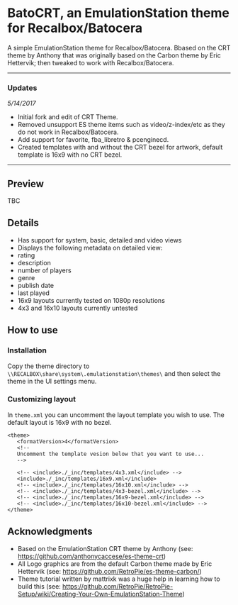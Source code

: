 # BatoCRT, an EmulationStation theme for Recalbox/Batocera
A simple EmulationStation theme for Recalbox/Batocera. Bbased on the CRT theme by Anthony that was originally based on the Carbon theme by Eric Hettervik; then tweaked to work with Recalbox/Batocera.

---

### Updates

*5/14/2017*
- Initial fork and edit of CRT Theme.
- Removed unsupport ES theme items such as video/z-index/etc as they do not work in Recalbox/Batocera.
- Add support for favorite, fba_libretro & pcenginecd.
- Created templates with and without the CRT bezel for artwork, default template is 16x9 with no CRT bezel.

---

## Preview
TBC

## Details

- Has support for system, basic, detailed and video views
- Displays the following metadata on detailed view:
 - rating
 - description
 - number of players
 - genre
 - publish date
 - last played
- 16x9 layouts currently tested on 1080p resolutions
- 4x3 and 16x10 layouts currently untested

## How to use

### Installation
Copy the theme directory to `\\RECALBOX\share\system\.emulationstation\themes\` and then select the theme in the UI settings menu.

### Customizing layout
In `theme.xml` you can uncomment the layout template you wish to use. The default layout is 16x9 with no bezel.

~~~
<theme>
   <formatVersion>4</formatVersion>
   <!--
   Uncomment the template vesion below that you want to use...
   -->

   <!-- <include>./_inc/templates/4x3.xml</include> -->
   <include>./_inc/templates/16x9.xml</include>
   <!-- <include>./_inc/templates/16x10.xml</include> -->
   <!-- <include>./_inc/templates/4x3-bezel.xml</include> -->
   <!-- <include>./_inc/templates/16x9-bezel.xml</include> -->
   <!-- <include>./_inc/templates/16x10-bezel.xml</include> -->
</theme>
~~~

## Acknowledgments

- Based on the EmulationStation CRT theme by Anthony (see: https://github.com/anthonycaccese/es-theme-crt)
- All Logo graphics are from the default Carbon theme made by Eric Hettervik (see: https://github.com/RetroPie/es-theme-carbon/)
- Theme tutorial written by mattrixk was a huge help in learning how to build this (see: https://github.com/RetroPie/RetroPie-Setup/wiki/Creating-Your-Own-EmulationStation-Theme)
